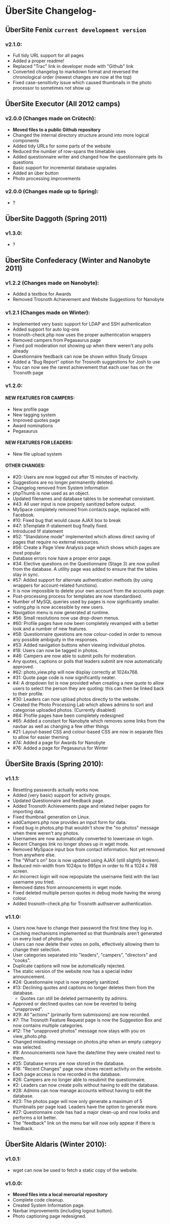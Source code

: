 # ÜberSite Changelog-

## ÜberSite Fenix `current development version`

### v2.1.0:
* Full tidy URL support for all pages
* Added a proper readme!
* Replaced "Trac" link in developer mode with "Github" link
* Converted changelog to markdown format and reversed the chronological order (newest changes are now at the top)
* Fixed case-sensitivity issue which caused thumbnails in the photo processor to sometimes not show up

## ÜberSite Executor (All 2012 camps)

### v2.0.0 (Changes made on Crütech):
* **Moved files to a public Github repository**
* Changed the internal directory structure around into more logical components
* Added tidy URLs for some parts of the website
* Reduced the number of row-spans the timetable uses
* Added questionnaire writer and changed how the questionnaire gets its questions
* Basic support for incremental database upgrades
* Added an über button
* Photo processing improvements

### v2.0.0 (Changes made up to Spring):
* ?

## ÜberSite Daggoth (Spring 2011)

### v1.3.0:
* ?

## ÜberSite Confederacy (Winter and Nanobyte 2011)

### v1.2.2 (Changes made on Nanobyte):
* Added a textbox for Awards
* Removed Trosnoth Achievement and Website Suggestions for Nanobyte

### v1.2.1 (Changes made on Winter):
* Implemented very basic support for LDAP and SSH authentication
* Added support for auto log-ons
* trosnoth-check.php now uses the proper authentication wrappers
* Removed campers from Pegasaurus page
* Fixed poll moderation not showing up when there weren't any polls already
* Questionnaire feedback can now be shown within Study Groups
* Added a "Bug Report" option for Trosnoth suggestions for Josh to use
* You can now see the rarest achievement that each user has on the Trosnoth page

### v1.2.0:

#### NEW FEATURES FOR CAMPERS:
* New profile page
* New tagging system
* Improved quotes page
* Award nominations
* Pegasaurus

#### NEW FEATURES FOR LEADERS:
* New file upload system

#### OTHER CHANGES:
* #20: Users are now logged out after 15 minutes of inactivity.
* Suggestions are no longer permanently deleted.
* Changelog removed from System Information
* phpThumb is now used as an object.
* Updated filenames and database tables to be somewhat consistant.
* #43: All user input is now properly sanitized before output.
* MySpace completely removed from contacts page, replaced with Facebook.
* #10: Fixed bug that would cause AJAX box to break
* #47: bTemplate if-statement bug finally fixed.
 * Introduced !if statement
* #52: "Standalone mode" implemented which allows direct saving of pages that
  require no external resources.
* #56: Create a Page View Analysis page which shows which pages are most popular.
* Database errors now have a proper error page.
* #34: Elective questions on the Questionnaire (Stage 3) are now pulled from
  the database. A utility page was added to ensure that the tables stay in sync.
* #57: Added support for alternate authentication methods (by using wrappers for
  account-related functions).
* It is now impossible to delete your own account from the accounts page.
* Post-processing process for templates are now standardised.
* Number of MySQL queries used by pages is now significantly smaller.
* voting.php is now accessible by new users.
* Navigation menu is now generated at runtime.
 * #56: Small resolutions now use drop-down menus.
* #60: Profile pages have now been completely revamped with a better look and a
  number of new features.
* #58: Questionnaire questions are now colour-coded in order to remove any
  possible ambiguity in the responses.
* #53: Added navigation buttons when viewing individual photos.
* #18: Users can now be tagged in photos.
* #46: Campers are now able to submit polls for moderation.
* Any quotes, captions or polls that leaders submit are now automatically
  approved.
* #62: photo_view.php will now display correctly at 1024x768.
* #31: Quote page code is now significantly neater.
* #4: A dropdown list is now provided when creating a new quote to allow users
  to select the person they are quoting: this can then be linked back to their
  profile.
* #30: Leaders can now upload photos directly to the website.
* Created the Photo Processing Lab which allows admins to sort and categorise
  uploaded photos. (Currently disabled)
* #64: Profile pages have been completely redesigned
* #65: Added a constant for Nanobyte which removes some links from the navbar
  as well as changing a few other things
* #21: Layout-based CSS and colour-based CSS are now in separate files to allow
  for easier theming
* #74: Added a page for Awards for Nanobyte
* #76: Added a page for Pegasaurus for Winter

## ÜberSite Braxis (Spring 2010):

### v1.1.1:
* Resetting passwords actually works now.
* Added (very basic) support for activity groups.
* Updated Questionnaire and feedback page.
* Added Trosnoth Achievements page and related helper pages for importing data.
* Fixed thumbnail generation on Linux.
* addCampers.php now provides an input form for data.
* Fixed bug in photos.php that wouldn't show the "no photos" message when there
  weren't any photos.
* Usernames are now automatically converted to lowercase on login.
* Recent Changes link no longer shows up in wget mode.
* Removed MySpace input box from contact information. Not yet removed from
  anywhere else.
* The "What's on" box is now updated using AJAX (still slightly broken).
* Reduced min-width from 1024px to 995px in order to fit a 1024 x 768 screen.
* An incorrect login will now repopulate the username field with the last username
  you tried.
* Removed dates from announcements in wget mode.
* Fixed deleted multiple person quotes in debug mode having the wrong colour.
* Added trosnoth-check.php for Trosnoth authserver authentication.

### v1.1.0:
* Users now have to change their password the first time they log in.
* Caching mechanisms implemented so that thumbnails aren't generated on every
  load of photos.php.
* Users can now delete their votes on polls, effectively allowing them to change
  their selection.
* User categories separated into "leaders", "campers", "directors" and "cooks".
* Duplicate captions will now be automatically rejected.
* The static version of the website now has a special index announcement.
* #24: Questionnaire input is now properly sanitized.
* #13: Declining quotes and captions no longer deletes them from the database.
	* Quotes can still be deleted permanently by admins.
* Approved or declined quotes can now be reverted to being "unapproved".
* #29: All "actions" (primarily form submissions) are now recorded.
* #7: The Trosnoth Feature Request page is now the Suggestion Box and now
  contains multiple categories.
* #12: The "unapproved photos" message now stays with you on view_photo.php.
* Changed misleading message on photos.php when an empty category was selected.
* #9: Announcements now have the date/time they were created next to them.
* #25: Database errors are now stored in the database.
* #16: "Recent Changes" page now shows recent activity on the website.
* Each page access is now recorded in the database.
* #26: Campers are no longer able to resubmit the questionnaire.
* #2: Leaders can now create polls without having to edit the database.
* #28: Admins can now manage accounts without having to edit the database.
* #23: The photos page will now only generate a maximum of 5 thumbnails per
  page load. Leaders have the option to generate more.
* #27: Questionnaire code has had a major clean-up and now looks and performs
  a lot better.
* The "feedback" link on the menu bar will now only appear if there is feedback.

## ÜberSite Aldaris (Winter 2010):

### v1.0.1:
* wget can now be used to fetch a static copy of the website.

### v1.0.0:
* **Moved files into a local mercurial repository**
* Complete code cleanup.
* Created System Information page.
* Navbar improvements (including logout button).
* Photo captioning page redesigned.